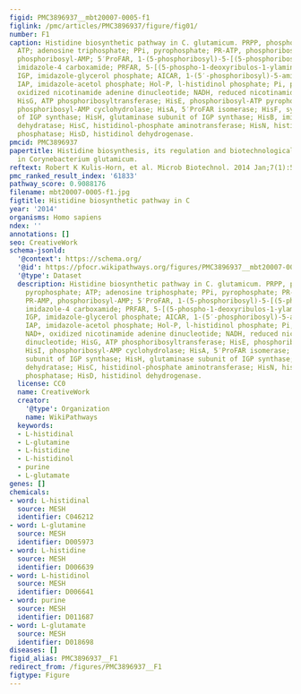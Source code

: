 ```yaml
---
figid: PMC3896937__mbt20007-0005-f1
figlink: /pmc/articles/PMC3896937/figure/fig01/
number: F1
caption: Histidine biosynthetic pathway in C. glutamicum. PRPP, phosphoribosyl pyrophosphate;
  ATP; adenosine triphosphate; PPi, pyrophosphate; PR-ATP, phosphoribosyl-ATP; PR-AMP,
  phosphoribosyl-AMP; 5′ProFAR, 1-(5-phosphoribosyl)-5-[(5-phosphoribosylamino)methylideneamino]
  imidazole-4 carboxamide; PRFAR, 5-[(5-phospho-1-deoxyribulos-1-ylamino)methylideneamino]-1-(5-phosphoribosyl)imidazole-4-carboxamide;
  IGP, imidazole-glycerol phosphate; AICAR, 1-(5′-phosphoribosyl)-5-amino-4-imidazolecarboxamide;
  IAP, imidazole-acetol phosphate; Hol-P, l-histidinol phosphate; Pi, phosphate; NAD+,
  oxidized nicotinamide adenine dinucleotide; NADH, reduced nicotinamide adenine dinucleotide;
  HisG, ATP phosphoribosyltransferase; HisE, phosphoribosyl-ATP pyrophosphatase; HisI,
  phosphoribosyl-AMP cyclohydrolase; HisA, 5′ProFAR isomerase; HisF, synthase subunit
  of IGP synthase; HisH, glutaminase subunit of IGP synthase; HisB, imidazoleglycerol-phosphate
  dehydratase; HisC, histidinol-phosphate aminotransferase; HisN, histidinol-phosphate
  phosphatase; HisD, histidinol dehydrogenase.
pmcid: PMC3896937
papertitle: Histidine biosynthesis, its regulation and biotechnological application
  in Corynebacterium glutamicum.
reftext: Robert K Kulis-Horn, et al. Microb Biotechnol. 2014 Jan;7(1):5-25.
pmc_ranked_result_index: '61833'
pathway_score: 0.9088176
filename: mbt20007-0005-f1.jpg
figtitle: Histidine biosynthetic pathway in C
year: '2014'
organisms: Homo sapiens
ndex: ''
annotations: []
seo: CreativeWork
schema-jsonld:
  '@context': https://schema.org/
  '@id': https://pfocr.wikipathways.org/figures/PMC3896937__mbt20007-0005-f1.html
  '@type': Dataset
  description: Histidine biosynthetic pathway in C. glutamicum. PRPP, phosphoribosyl
    pyrophosphate; ATP; adenosine triphosphate; PPi, pyrophosphate; PR-ATP, phosphoribosyl-ATP;
    PR-AMP, phosphoribosyl-AMP; 5′ProFAR, 1-(5-phosphoribosyl)-5-[(5-phosphoribosylamino)methylideneamino]
    imidazole-4 carboxamide; PRFAR, 5-[(5-phospho-1-deoxyribulos-1-ylamino)methylideneamino]-1-(5-phosphoribosyl)imidazole-4-carboxamide;
    IGP, imidazole-glycerol phosphate; AICAR, 1-(5′-phosphoribosyl)-5-amino-4-imidazolecarboxamide;
    IAP, imidazole-acetol phosphate; Hol-P, l-histidinol phosphate; Pi, phosphate;
    NAD+, oxidized nicotinamide adenine dinucleotide; NADH, reduced nicotinamide adenine
    dinucleotide; HisG, ATP phosphoribosyltransferase; HisE, phosphoribosyl-ATP pyrophosphatase;
    HisI, phosphoribosyl-AMP cyclohydrolase; HisA, 5′ProFAR isomerase; HisF, synthase
    subunit of IGP synthase; HisH, glutaminase subunit of IGP synthase; HisB, imidazoleglycerol-phosphate
    dehydratase; HisC, histidinol-phosphate aminotransferase; HisN, histidinol-phosphate
    phosphatase; HisD, histidinol dehydrogenase.
  license: CC0
  name: CreativeWork
  creator:
    '@type': Organization
    name: WikiPathways
  keywords:
  - L-histidinal
  - L-glutamine
  - L-histidine
  - L-histidinol
  - purine
  - L-glutamate
genes: []
chemicals:
- word: L-histidinal
  source: MESH
  identifier: C046212
- word: L-glutamine
  source: MESH
  identifier: D005973
- word: L-histidine
  source: MESH
  identifier: D006639
- word: L-histidinol
  source: MESH
  identifier: D006641
- word: purine
  source: MESH
  identifier: D011687
- word: L-glutamate
  source: MESH
  identifier: D018698
diseases: []
figid_alias: PMC3896937__F1
redirect_from: /figures/PMC3896937__F1
figtype: Figure
---
```

